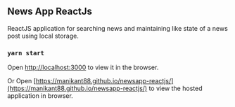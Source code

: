 ## News App ReactJs

ReactJS application for searching news and maintaining like state of a news post using local storage.

### `yarn start`

Open [http://localhost:3000](http://localhost:3000) to view it in the browser.

Or Open [https://manikant88.github.io/newsapp-reactjs/](https://manikant88.github.io/newsapp-reactjs/) to view the hosted application in browser.
